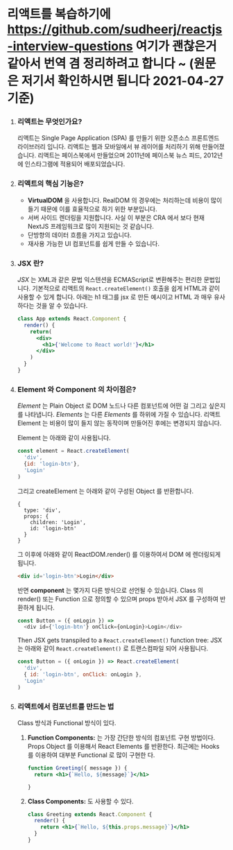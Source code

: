 # 리액트를 복습하기에 https://github.com/sudheerj/reactjs-interview-questions 여기가 괜찮은거 같아서 번역 겸 정리하려고 합니다 ~ (원문은 저기서 확인하시면 됩니다 2021-04-27 기준)


1. ### 리액트는 무엇인가요? 

    리액트는 Single Page Application (SPA) 를 만들기 위한 오픈소스 프론트엔드 라이브러리 입니다. 리액트는 웹과 모바일에서 뷰 레이어를 처리하기 위해 만들어졌습니다. 리액트는 페이스북에서 만들었으며 
    2011년에 페이스북 뉴스 피드, 2012년에 인스타그램에 적용되어 배포되었습니다. 
    
2. ### 리액트의 핵심 기능은? 
 
    * **VirtualDOM** 을 사용합니다. RealDOM 의 경우에는 처리하는데 비용이 많이 들기 때문에 이를 효율적으로 하기 위한 부분입니다. 
    * 서버 사이드 렌더링을 지원합니다. 사실 이 부분은 CRA 에서 보다 현재 NextJS 프레임워크로 많이 지원되는 것 같습니다. 
    * 단방향의 데이터 흐름을 가지고 있습니다. 
    * 재사용 가능한 UI 컴포넌트를 쉽게 만들 수 있습니다. 
    
3. ### JSX 란? 
 
    *JSX* 는 XML과 같은 문법 익스텐션을 ECMAScript로 변환해주는 편리한 문법입니다. 기본적으로 리액트의 `React.createElement()` 호출을 쉽게 HTML과 같이 사용할 수 있게 합니다.
    아래는 h1 태그를 jsx 로 만든 예시이고 HTML 과 매우 유사하다는 것을 알 수 있습니다. 

    ```jsx harmony
    class App extends React.Component {
      render() {
        return(
          <div>
            <h1>{'Welcome to React world!'}</h1>
          </div>
        )
      }
    }
    ```
    
4. ### Element 와 Component 의 차이점은? 

    *Element* 는 Plain Object 로 DOM 노드나 다른 컴포넌트에 어떤 걸 그리고 싶은지를 나타냅니다. *Elements* 는 다른 *Elements* 를 하위에 가질 수 있습니다. 리액트 Element 는 비용이 많이 들지 않는     동작이며 만들어진 후에는 변경되지 않습니다. 

    Element 는 아래와 같이 사용됩니다. 

    ```javascript
    const element = React.createElement(
      'div',
      {id: 'login-btn'},
      'Login'
    )
    ```

    그리고 createElement 는 아래와 같이 구성된 Object 를 반환합니다. 

    ```
    {
      type: 'div',
      props: {
        children: 'Login',
        id: 'login-btn'
      }
    }
    ```

    그 이후에 아래와 같이 ReactDOM.render() 를 이용하여서 DOM 에 렌더링되게 됩니다.     

    ```html
    <div id='login-btn'>Login</div>
    ```
    
    반면 **component** 는 몇가지 다른 방식으로 선언될 수 있습니다. Class 의 render() 또는 Function 으로 정의할 수 있으며 props 받아서 JSX 를 구성하여 반환하게 됩니다. 

    ```javascript
    const Button = ({ onLogin }) =>
      <div id={'login-btn'} onClick={onLogin}>Login</div>
    ```

    Then JSX gets transpiled to a `React.createElement()` function tree:
    JSX 는 아래와 같이 `React.createElement()` 로 트랜스컴파일 되어 사용됩니다. 

    ```javascript
    const Button = ({ onLogin }) => React.createElement(
      'div',
      { id: 'login-btn', onClick: onLogin },
      'Login'
    )
    ```

    
5. ### 리액트에서 컴포넌트를 만드는 법

    Class 방식과 Functional 방식이 있다. 

    1. **Function Components:** 는 가장 간단한 방식의 컴포넌트 구현 방법이다. Props Object 를 이용해서 React Elements 를 반환한다. 최근에는 Hooks 를 이용하여 대부분 Functional 로 많이 구현한        다.   

        ```jsx harmony
        function Greeting({ message }) {
          return <h1>{`Hello, ${message}`}</h1>

        }
        ```

    2. **Class Components:** 도 사용할 수 있다. 

        ```jsx harmony
        class Greeting extends React.Component {
          render() {
            return <h1>{`Hello, ${this.props.message}`}</h1>
          }
        }
        ```




